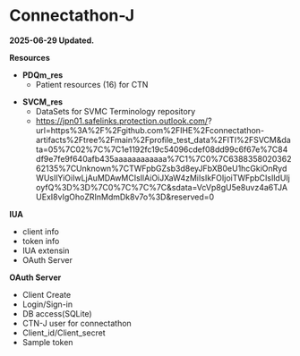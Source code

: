# Connectathon-J
**2025-06-29 Updated.**

**Resources**
+ **PDQm_res**
  + Patient resources (16) for CTN

* **SVCM_res**
  * DataSets for SVMC Terminology repository
  + https://jpn01.safelinks.protection.outlook.com/?   
url=https%3A%2F%2Fgithub.com%2FIHE%2Fconnectathon- 
artifacts%2Ftree%2Fmain%2Fprofile_test_data%2FITI%2FSVCM&data=05%7C02%7C%7C1e1192fc19c54096cdef08dd99c6f67e%7C84df9e7fe9f640afb435aaaaaaaaaaaa%7C1%7C0%7C638835802036262135%7CUnknown%7CTWFpbGZsb3d8eyJFbXB0eU1hcGkiOnRydWUsIlYiOiIwLjAuMDAwMCIsIlAiOiJXaW4zMiIsIkFOIjoiTWFpbCIsIldUIjoyfQ%3D%3D%7C0%7C%7C%7C&sdata=VcVp8gU5e8uvz4a6TJAUExI8vIgOhoZRInMdmDk8v7o%3D&reserved=0  

**IUA**  
  + client info  
  + token info  
  + IUA extensin  
  + OAuth Server  

**OAuth Server**  
  * Client Create  
  * Login/Sign-in  
  * DB access(SQLite)  
  * CTN-J user for connectathon  
  * Client_id/Client_secret  
  * Sample token  

    
